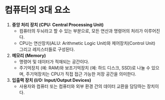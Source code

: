 # 컴퓨터의 3대 요소

1. **중앙 처리 장치 (CPU: Central Processing Unit)**
   * 컴퓨터의 두뇌라고 할 수 있는 부분으로, 모든 연산과 명령어의 처리가 이루어진다.
   * CPU는 연산장치(ALU: Arithmetic Logic Unit)와 제어장치(Control Unit) 그리고 레지스터들로 구성된다.
2. **메모리 (Memory)**
   * 명령어 및 데이터가 적재되는 공간이다.
   * 주기억장치 (예: RAM)와 보조기억장치 (예: 하드 디스크, SSD)로 나눌 수 있으며, 주기억장치는 CPU가 직접 접근 가능한 저장 공간을 의미한다.
3. **입출력 장치 (I/O: Input/Output Devices)**
   * 사용자와 컴퓨터 또는 컴퓨터와 외부 환경 간의 데이터 교환을 담당하는 장치이다.
